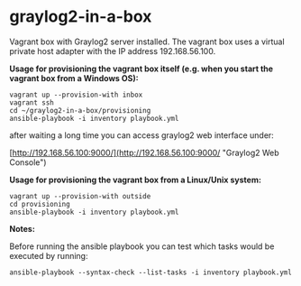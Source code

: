# graylog2-in-a-box

Vagrant box with Graylog2 server installed. The vagrant box uses a virtual private host adapter with the IP address 192.168.56.100.

**Usage for provisioning the vagrant box itself (e.g. when you start the vagrant box from a Windows OS):**

	vagrant up --provision-with inbox
	vagrant ssh
	cd ~/graylog2-in-a-box/provisioning
	ansible-playbook -i inventory playbook.yml

after waiting a long time you can access graylog2 web interface under:

[http://192.168.56.100:9000/](http://192.168.56.100:9000/ "Graylog2 Web Console")

**Usage for provisioning the vagrant box from a Linux/Unix system:**

    vagrant up --provision-with outside
	cd provisioning
	ansible-playbook -i inventory playbook.yml

**Notes:**

Before running the ansible playbook you can test which tasks would be executed by running:

	ansible-playbook --syntax-check --list-tasks -i inventory playbook.yml
